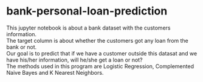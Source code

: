 # bank-personal-loan-prediction
This jupyter notebook is about a bank dataset with the customers information.<br/>
The target column is about whether the customers got any loan from the bank or not.<br/>
Our goal is to predict that if we have a customer outside this datasat and we have his/her information,
will he/she get a loan or not?<br/>
The methods used in this program are Logistic Regression, Complemented Naive Bayes and K Nearest Neighbors.<br/>

